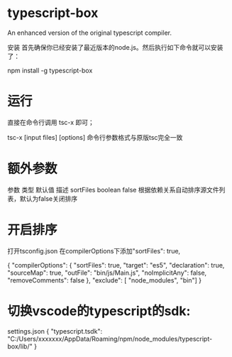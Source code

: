 # typescript-box
An enhanced version of the original typescript compiler.

安装
首先确保你已经安装了最近版本的node.js。然后执行如下命令就可以安装了：

npm install -g typescript-box


# 运行
直接在命令行调用 tsc-x 即可；

tsc-x [input files] [options]
命令行参数格式与原版tsc完全一致


# 额外参数
参数	类型	默认值	描述
sortFiles	boolean	false	根据依赖关系自动排序源文件列表，默认为false关闭排序


# 开启排序
打开tsconfig.json 在compilerOptions下添加"sortFiles": true,

{
	"compilerOptions": {
		"sortFiles": true,
		"target": "es5",
		"declaration": true,
		"sourceMap": true,
		"outFile": "bin/js/Main.js",
		"noImplicitAny": false,
		"removeComments": false
	},
	"exclude": [
		"node_modules",
		"bin"]
}

# 切换vscode的typescript的sdk:
settings.json
{
    "typescript.tsdk": "C:/Users/xxxxxxx/AppData/Roaming/npm/node_modules/typescript-box/lib/"
}

